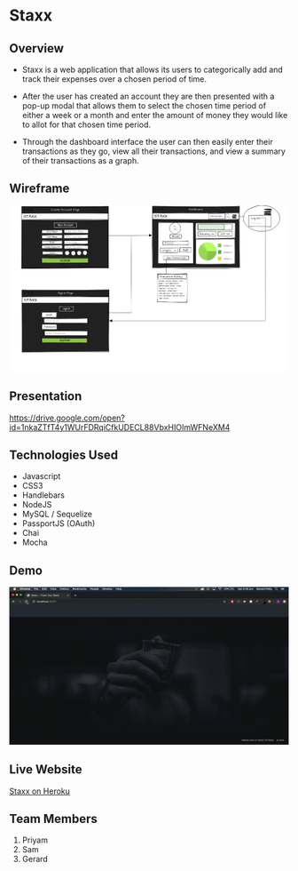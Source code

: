 # Staxx

## Overview

* Staxx is a web application that allows its users to categorically add and track their expenses over a chosen period of time.

* After the user has created an account they are then presented with a pop-up modal that allows them to select the chosen time period of either a week or a month and enter the amount of money they would like to allot for that chosen time period.

* Through the dashboard interface the user can then easily enter their transactions as they go, view all their transactions, and view a summary of their transactions as a graph.

## Wireframe

![Staxx Wireframe](public/images/staxx-wireframe.png)

## Presentation

https://drive.google.com/open?id=1nkaZTfT4y1WUrFDRqiCfkUDECL88VbxHIOImWFNeXM4

## Technologies Used

* Javascript
* CSS3
* Handlebars
* NodeJS
* MySQL / Sequelize
* PassportJS (OAuth)
* Chai
* Mocha

## Demo

![Staxx Demo](public/images/staxx-vid.gif)

## Live Website

[Staxx on Heroku](https://shrouded-brook-64155.herokuapp.com)

## Team Members

1. Priyam
2. Sam
3. Gerard

